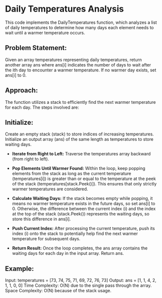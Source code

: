 # Daily Temperatures Analysis

This code implements the DailyTemperatures function, which analyzes a list of daily temperatures to determine how many days each element needs to wait until a warmer temperature occurs.

## Problem Statement:

Given an array temperatures representing daily temperatures, return another array ans where ans[i] indicates the number of days to wait after the ith day to encounter a warmer temperature. If no warmer day exists, set ans[i] to 0.

## Approach:

The function utilizes a stack to efficiently find the next warmer temperature for each day. The steps involved are:

## Initialize:
Create an empty stack (stack) to store indices of increasing temperatures.
Initialize an output array (ans) of the same length as temperatures to store waiting days.

- **Iterate from Right to Left:**
Traverse the temperatures array backward (from right to left).

- **Pop Elements Until Warmer Found:**
Within the loop, keep popping elements from the stack as long as the current temperature (temperatures[i]) is greater than or equal to the temperature at the peek of the stack (temperatures[stack.Peek()]). This ensures that only strictly warmer temperatures are considered.

- **Calculate Waiting Days:**
If the stack becomes empty while popping, it means no warmer temperature exists in the future days, so set ans[i] to 0.
Otherwise, the difference between the current index (i) and the index at the top of the stack (stack.Peek()) represents the waiting days, so store this difference in ans[i].

- **Push Current Index:**
After processing the current temperature, push its index (i) onto the stack to potentially help find the next warmer temperature for subsequent days.

- **Return Result:**
Once the loop completes, the ans array contains the waiting days for each day in the input array. Return ans.

## Example:

Input: temperatures = [73, 74, 75, 71, 69, 72, 76, 73]
Output: ans = [1, 1, 4, 2, 1, 1, 0, 0]
Time Complexity: O(N) due to the single pass through the array.
Space Complexity: O(N) because of the stack usage.
